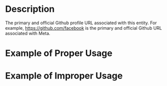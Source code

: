 # Description
The primary and official Github profile URL associated with this entity. For example, https://github.com/facebook is the primary and official Github URL associated with Meta.

# Example of Proper Usage

# Example of Improper Usage